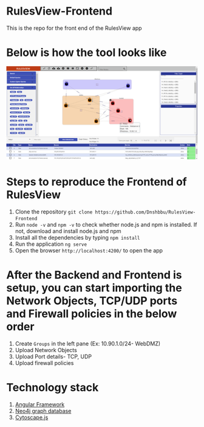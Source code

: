 # RulesView-Frontend
This is the repo for the front end of the RulesView app

# Below is how the tool looks like
![Image](https://github.com/Dnshbbu/RulesView-Frontend/blob/master/SampleScreenshot/sampless.png?raw=true)

# Steps to reproduce the Frontend of RulesView
1. Clone the repository ``git clone https://github.com/Dnshbbu/RulesView-Frontend``
2. Run ``node -v`` and ``npm -v`` to check whether node.js and npm is installed. If not, download and install node.js and npm
3. Install all the dependencies by typing ``npm install``
4. Run the application ``ng serve``
5. Open the browser ``http://localhost:4200/`` to open the app


# After the Backend and Frontend is setup, you can start importing the Network Objects, TCP/UDP ports and Firewall policies in the below order
1. Create ``Groups`` in the left pane (Ex: 10.90.1.0/24- WebDMZ)
2. Upload Network Objects
3. Upload Port details- TCP, UDP
4. Upload firewall policies

# Technology stack
1. [Angular Framework](https://angular.io/)
2. [Neo4j graph database](https://neo4j.com/)
3. [Cytoscape.js](https://js.cytoscape.org/)

